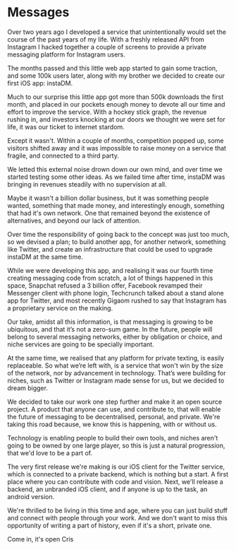 # Messages

Over two years ago I developed a service that unintentionally would set the course of the past years of my life. With a freshly released API from Instagram I hacked together a couple of screens to provide a private messaging platform for Instagram users.

The months passed and this little web app started to gain some traction, and some 100k users later, along with my brother we decided to create our first iOS app: instaDM.

Much to our surprise this little app got more than 500k downloads the first month, and placed in our pockets enough money to devote all our time and effort to improve the service.  With a hockey stick graph, the revenue rushing in, and investors knocking at our doors we thought we were set for life, it was our ticket to internet stardom.

Except it wasn't. Within a couple of months, competition popped up, some visitors shifted away and it was impossible to raise money on a service that fragile, and connected to a third party.

We letted this external noise drown down our own mind, and over time we started testing some other ideas. As we failed time after time, instaDM was bringing in revenues steadily with no supervision at all.

Maybe it wasn't a billion dollar business, but it was something people wanted, something that made money, and interestingly enough, something that had it's own network. One that remained beyond the existence of alternatives, and beyond our lack of attention.

Over time the responsibility of going back to the concept was just too much, so we devised a plan; to build another app, for another network, something like Twitter, and create an infrastructure that could be used to upgrade instaDM at the same time.

While we were developing this app, and realising it was our fourth time creating messaging code from scratch, a lot of things happened in this space, Snapchat refused a 3 billion offer, Facebook revamped their Messenger client with phone login, Techcrunch talked about a stand alone app for Twitter, and most recently Gigaom rushed to say that Instagram has a proprietary service on the making.

Our take, amidst all this information, is that messaging is growing to be ubiquitous, and that it’s not a zero-sum game. In the future, people will belong to several messaging networks, either by obligation or choice, and niche services are going to be specially important.

At the same time, we realised that any platform for private texting, is easily replaceable. So what we’re left with, is a service that won't win by the size of the network, nor by advancement in technology. That’s were building for niches, such as Twitter or Instagram made sense for us, but we decided to dream bigger.

We decided to take our work one step further and make it an open source project. A product that anyone can use, and contribute to, that will enable the future of messaging to be decentralised, personal, and private. We're taking this road because, we know this is happening, with or without us.

Technology is enabling people to build their own tools, and niches aren't going to be owned by one large player, so this is just a natural progression, that we'd love to be a part of.

The very first release we're making is our iOS client for the Twitter service, which is connected to a private backend, which is nothing but a start. A first  place where you can contribute with code and vision. Next, we'll release a backend, an unbranded iOS client, and if anyone is up to the task, an android version.

We're thrilled to be living in this time and age, where you can just build stuff and connect with people through your work. And we don't want to miss this opportunity of writing a part of history, even if it's a short, private one.

Come in, it's open
Cris